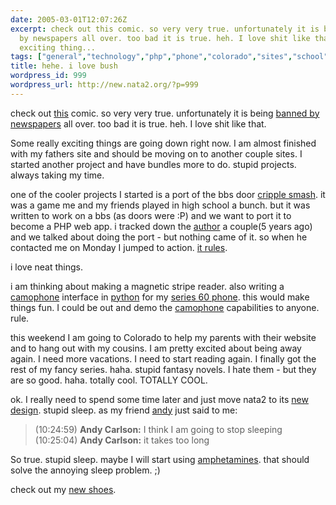 ```yaml
---
date: 2005-03-01T12:07:26Z
excerpt: check out this comic. so very very true. unfortunately it is being banned
  by newspapers all over. too bad it is true. heh. I love shit like that. Some really
  exciting thing...
tags: ["general","technology","php","phone","colorado","sites","school","action","author","vacation","design","cripple","smash","politics","development","mobile","nokia"]
title: hehe. i love bush
wordpress_id: 999
wordpress_url: http://new.nata2.org/?p=999
---
```


<p>check out <a title="boondocks" href="http://images.ucomics.com/comics/bo/2005/bo050228.gif" target="_blank">this</a> comic. so very very true. unfortunately it is being <a href="http://dangillmor.typepad.com/dan_gillmor_on_grassroots/2005/02/tribune_kills_a.html" target="_blank">banned by newspapers</a> all over. too bad it is true. heh. I love shit like that. </p><p>Some really exciting things are going down right now. I am almost finished with my fathers site and should be moving on to another couple sites. I started another project and have bundles more to do. stupid projects. always taking my time. </p><p>one of the cooler projects I started is a port of the bbs door <a href="http://www.cripplesmash.com/" target="_blank">cripple smash</a>. it was a game me and my friends played in high school a bunch. but it was written to work on a bbs (as doors were :P) and we want to port it to become a PHP web app.&nbsp;i tracked down the <a href="http://www.cripplesmash.com/wiki/index.php/Benf" target="_self">author</a> a couple(5 years ago) and we talked about doing the port - but nothing came of it. so when he contacted me on Monday I jumped to action. <a href="http://www.cripplesmash.com/CS.0021/SMASH2.PNG" target="_self">it rules</a>. </p><p>i love neat things. </p><p>i am thinking about making a magnetic stripe reader. also writing a <a href="http://www.camophone.com/" target="_self">camophone</a> interface in <a href="http://www.forum.nokia.com/main/0,,034-821,00.html" target="_self">python</a> for my <a href="http://www.nokia.com/nokia/0,,54665,00.html" target="_blank">series 60 phone</a>. this would make things fun. I could be out and demo the <a href="http://www.camophone.com/" target="_self">camophone</a> capabilities to anyone. rule. </p><p>this weekend I am going to Colorado to help my parents with their website and to hang out with my cousins. I am pretty excited about being away again. I need more vacations. I need to start reading again. I finally got the rest of my fancy series. haha. stupid fantasy novels. I hate them - but they are so good. haha. totally cool. TOTALLY COOL. </p><p>ok. I really need to spend some time later and just move nata2 to its <a href="http://www.dopeman.org/nata2" target="_self">new design</a>. stupid sleep. as my friend <a href="http://blog.andrewcarlson.org/default.aspx" target="_self">andy</a> just said to me:</p><blockquote>(10:24:59) <strong>Andy Carlson:</strong> I think I am going to stop sleeping<br />(10:25:04) <strong>Andy Carlson:</strong> it takes too long </blockquote><p>So true. stupid sleep. maybe I will start using <a title="i need to stay awake in the air!!" href="http://www.cultural-baggage.com/tutruth/amphetamines[1].jpg" target="_blank">amphetamines</a>. that should solve the annoying sleep problem. ;) </p><p>check out my <a title="i rule" href="https://web.archive.org/web/20030814003134/http://www.nata2.info//pictures/misc/phone_camera/nokia_7610/260220051806/Nokia7610(073).jpg" target="_blank">new shoes</a>.</p>
